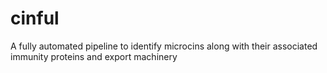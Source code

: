 # cinful
A fully automated pipeline to identify microcins along with their associated immunity proteins and export machinery
